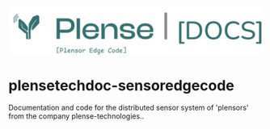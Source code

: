 ![Banner](assets/banner_plense_edge.png)

# plensetechdoc-sensoredgecode
Documentation and code for the distributed sensor system of 'plensors' from the company plense-technologies.. 
